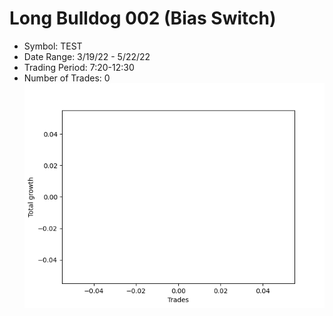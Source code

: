 # Long Bulldog 002 (Bias Switch)
- Symbol: TEST
- Date Range: 3/19/22 - 5/22/22
- Trading Period: 7:20-12:30
- Number of Trades: 0
![Plot](LongBulldog002TEST(BiasSwitch).png)



































